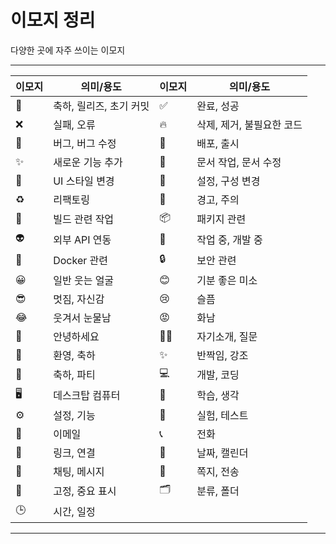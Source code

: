 # 이모지 정리

다양한 곳에 자주 쓰이는 이모지

---

| 이모지 | 의미/용도             | 이모지 | 의미/용도             |
|--------|-----------------------|--------|-----------------------|
| 🎉     | 축하, 릴리즈, 초기 커밋 | ✅     | 완료, 성공             |
| ❌     | 실패, 오류             | 🔥     | 삭제, 제거, 불필요한 코드 |
| 🐛     | 버그, 버그 수정         | 🚀     | 배포, 출시             |
| ✨     | 새로운 기능 추가        | 📝     | 문서 작업, 문서 수정    |
| 💄     | UI 스타일 변경         | 🔧     | 설정, 구성 변경         |
| ♻️     | 리팩토링               | 🚨     | 경고, 주의             |
| 👷     | 빌드 관련 작업         | 📦     | 패키지 관련            |
| 👽     | 외부 API 연동          | 🚧     | 작업 중, 개발 중        |
| 🐳     | Docker 관련           | 🔒     | 보안 관련             |
| 😀  | 일반 웃는 얼굴 | 😊  | 기분 좋은 미소 |
| 😎  | 멋짐, 자신감  | 😢  | 슬픔       |
| 😂  | 웃겨서 눈물남 | 😡  | 화남       |
| 👋    | 안녕하세요    | 🙋‍♂️ | 자기소개, 질문 |
| 🙌    | 환영, 축하   | ✨     | 반짝임, 강조  |
| 🎉    | 축하, 파티   | 💻  | 개발, 코딩      |
| 🖥️ | 데스크탑 컴퓨터   | 🧠  | 학습, 생각      |
| ⚙️  | 설정, 기능      | 🧪  | 실험, 테스트     |
| 📧  | 이메일     | 📞  | 전화      |
| 🔗  | 링크, 연결  | 📅  | 날짜, 캘린더   |
| 💬  | 채팅, 메시지| 📨  | 쪽지, 전송  |
| 📌  | 고정, 중요 표시 | 🗂️ | 분류, 폴더    |
| 🕒  | 시간, 일정    |

---
